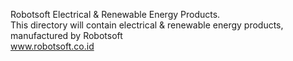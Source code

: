Robotsoft Electrical & Renewable Energy Products.
<br>
This directory will contain electrical & renewable energy products, manufactured by Robotsoft
<br>
www.robotsoft.co.id
